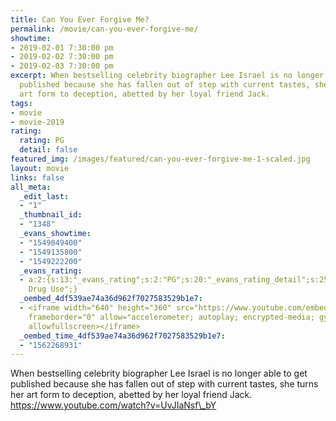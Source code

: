 ```yaml
---
title: Can You Ever Forgive Me?
permalink: /movie/can-you-ever-forgive-me/
showtime:
- 2019-02-01 7:30:00 pm
- 2019-02-02 7:30:00 pm
- 2019-02-03 7:30:00 pm
excerpt: When bestselling celebrity biographer Lee Israel is no longer able to get
  published because she has fallen out of step with current tastes, she turns her
  art form to deception, abetted by her loyal friend Jack.
tags:
- movie
- movie-2019
rating:
  rating: PG
  detail: false
featured_img: /images/featured/can-you-ever-forgive-me-1-scaled.jpg
layout: movie
links: false
all_meta:
  _edit_last:
  - "1"
  _thumbnail_id:
  - "1348"
  _evans_showtime:
  - "1549049400"
  - "1549135800"
  - "1549222200"
  _evans_rating:
  - a:2:{s:13:"_evans_rating";s:2:"PG";s:20:"_evans_rating_detail";s:25:"Coarse Language,
    Drug Use";}
  _oembed_4df539ae74a36d962f7027583529b1e7:
  - <iframe width="640" height="360" src="https://www.youtube.com/embed/UvJIaNsf_bY?feature=oembed"
    frameborder="0" allow="accelerometer; autoplay; encrypted-media; gyroscope; picture-in-picture"
    allowfullscreen></iframe>
  _oembed_time_4df539ae74a36d962f7027583529b1e7:
  - "1562268931"
---
```


When bestselling celebrity biographer Lee Israel is no longer able to get published because she has fallen out of step with current tastes, she turns her art form to deception, abetted by her loyal friend Jack. https://www.youtube.com/watch?v=UvJIaNsf\_bY